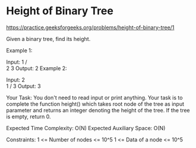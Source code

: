 # Height of Binary Tree


https://practice.geeksforgeeks.org/problems/height-of-binary-tree/1


Given a binary tree, find its height.


Example 1:

Input:
      1
    /  \
   2    3
Output: 2
Example 2:

Input:
  2
   \
    1
   /
 3
Output: 3   

Your Task:
You don't need to read input or print anything. Your task is to complete the function height() which takes root node of the tree as input parameter and returns an integer denoting the height of the tree. If the tree is empty, return 0. 


Expected Time Complexity: O(N)
Expected Auxiliary Space: O(N)


Constraints:
1 <= Number of nodes <= 10^5
1 <= Data of a node <= 10^5
